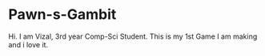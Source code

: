 # Pawn-s-Gambit

Hi. I am Vizal, 3rd year Comp-Sci Student. This is my 1st Game I am making and i love it. 


